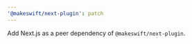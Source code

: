 ```yaml
---
'@makeswift/next-plugin': patch
---
```


Add Next.js as a peer dependency of `@makeswift/next-plugin`.

